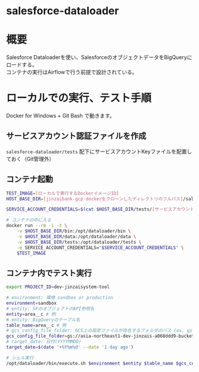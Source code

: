 # salesforce-dataloader

# 概要
Salesforce Dataloaderを使い、SalesforceのオブジェクトデータをBigQueryにロードする。  
コンテナの実行はAirflowで行う前提で設計されている。

# ローカルでの実行、テスト手順

Docker for Windows + Git Bash で動きます。

## サービスアカウント認証ファイルを作成

`salesforce-dataloader/tests` 配下にサービスアカウントKeyファイルを配置しておく（Git管理外）

## コンテナ起動

```bash
TEST_IMAGE=[ローカルで実行するDockerイメージID]
HOST_BASE_DIR=[jinzaibank-gcp-dockerをクローンしたディレクトリのフルパス]/salesforce-dataloader

SERVICE_ACCOUNT_CREDENTIALS=$(cat $HOST_BASE_DIR/tests/[サービスアカウントKeyファイル]| base64)

# コンテナの中に入る
docker run --rm -i -t \
    -v $HOST_BASE_DIR/bin:/opt/dataloader/bin \
    -v $HOST_BASE_DIR/data:/opt/dataloader/data \
    -v $HOST_BASE_DIR/tests:/opt/dataloader/tests \
    -e SERVICE_ACCOUNT_CREDENTIALS="$SERVICE_ACCOUNT_CREDENTIALS" \
    $TEST_IMAGE
```    

## コンテナ内でテスト実行

```bash
export PROJECT_ID=dev-jinzaisystem-tool

# environment: 環境 sandbox or production
environment=sandbox
# entity: SFのオブジェクトのAPI参照名
entity=area__c # 例
# entity: BigQueryのテーブル名
table_name=area__c # 例
# gcs_config_file_folder: GCS上の設定ファイルが存在するフォルダのパス (ex. gs://bucket/folder)
gcs_config_file_folder=gs://asia-northeast1-dev-jinzais-a068ddd9-bucket/dags/common
# target_date: 日付(YYYYMMDD)
target_date=$(date '+%Y%m%d' --date '1 day ago')

# シェル実行
/opt/dataloader/bin/execute.sh $environment $entity $table_name $gcs_config_file_folder $target_date

```
